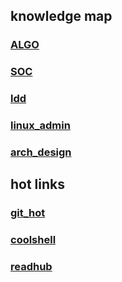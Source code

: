 ## knowledge map
### [ALGO](https://github.com/derek-yi/weblog/blob/master/algo/algo_top.md)   
### [SOC](https://github.com/derek-yi/weblog/blob/master/soc/soc_top.md)  
### [ldd](https://github.com/derek-yi/weblog/blob/master/ldd/ldd_top.md)  
### [linux_admin](https://github.com/derek-yi/weblog/blob/master/linux_admin/readme.md)  
### [arch_design](https://github.com/derek-yi/weblog/blob/master/arch/arch_top.md)  

## hot links
### [git_hot](https://github.com/sindresorhus/awesome)  
### [coolshell](https://coolshell.cn/)  
### [readhub](https://www.readhub.cn/tech)  
  
